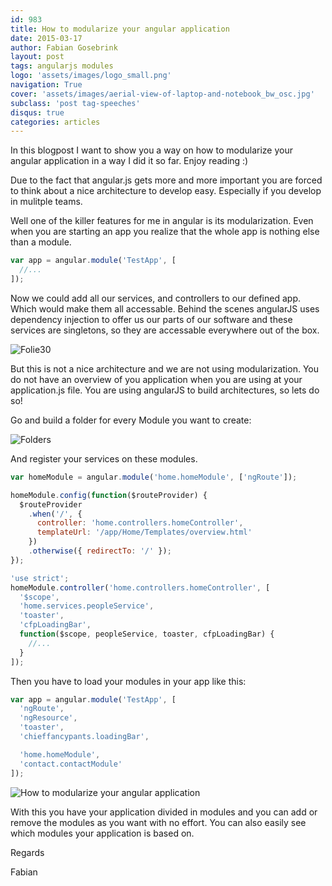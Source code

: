 ```yaml
---
id: 983
title: How to modularize your angular application
date: 2015-03-17
author: Fabian Gosebrink
layout: post
tags: angularjs modules
logo: 'assets/images/logo_small.png'
navigation: True
cover: 'assets/images/aerial-view-of-laptop-and-notebook_bw_osc.jpg'
subclass: 'post tag-speeches'
disqus: true
categories: articles
---
```


In this blogpost I want to show you a way on how to modularize your angular application in a way I did it so far. Enjoy reading :)

Due to the fact that angular.js gets more and more important you are forced to think about a nice architecture to develop easy. Especially if you develop in mulitple teams.

Well one of the killer features for me in angular is its modularization. Even when you are starting an app you realize that the whole app is nothing else than a module.

```javascript
var app = angular.module('TestApp', [
  //...
]);
```

Now we could add all our services, and controllers to our defined app. Which would make them all accessable. Behind the scenes angularJS uses dependency injection to offer us our parts of our software and these services are singletons, so they are accessable everywhere out of the box.

![Folie30]({{site.baseurl}}assets/articles/wp-content/uploads/2015/02/Folie30.jpg)

But this is not a nice architecture and we are not using modularization. You do not have an overview of you application when you are using at your application.js file. You are using angularJS to build architectures, so lets do so!

Go and build a folder for every Module you want to create:

![Folders]({{site.baseurl}}assets/articles/wp-content/uploads/2015/02/Folders.png)

And register your services on these modules.

```javascript
var homeModule = angular.module('home.homeModule', ['ngRoute']);

homeModule.config(function($routeProvider) {
  $routeProvider
    .when('/', {
      controller: 'home.controllers.homeController',
      templateUrl: '/app/Home/Templates/overview.html'
    })
    .otherwise({ redirectTo: '/' });
});
```

```javascript
'use strict';
homeModule.controller('home.controllers.homeController', [
  '$scope',
  'home.services.peopleService',
  'toaster',
  'cfpLoadingBar',
  function($scope, peopleService, toaster, cfpLoadingBar) {
    //...
  }
]);
```

Then you have to load your modules in your app like this:

```javascript
var app = angular.module('TestApp', [
  'ngRoute',
  'ngResource',
  'toaster',
  'chieffancypants.loadingBar',

  'home.homeModule',
  'contact.contactModule'
]);
```

![How to modularize your angular application]({{site.baseurl}}assets/articles/wp-content/uploads/2015/02/Folie31.jpg)

With this you have your application divided in modules and you can add or remove the modules as you want with no effort. You can also easily see which modules your application is based on.

Regards

Fabian
